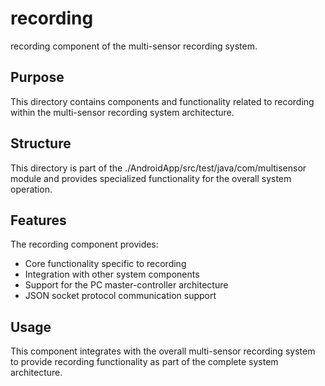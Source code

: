 # recording

recording component of the multi-sensor recording system.

## Purpose

This directory contains components and functionality related to recording within the multi-sensor recording system architecture.

## Structure

This directory is part of the ./AndroidApp/src/test/java/com/multisensor module and provides specialized functionality for the overall system operation.

## Features

The recording component provides:
- Core functionality specific to recording
- Integration with other system components
- Support for the PC master-controller architecture
- JSON socket protocol communication support

## Usage

This component integrates with the overall multi-sensor recording system to provide recording functionality as part of the complete system architecture.
